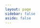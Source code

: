 ```yaml
---
layout: page
sidebar: false
aside: false
---
```


<!-- markdownlint-disable -->

<script setup>
import PluginsMarket from "./components/PluginsMarket.vue"
</script>

<PluginsMarket />
